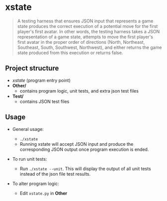 # xstate

> A testing harness that ensures JSON input that represents a game state produces the correct execution of a potential
move for the first player's first avatar. In other words, the testing harness takes a JSON representation of a game state, attempts to move the first player's first avatar in the proper order of directions (North, Northeast, Southeast, South, Southwest, Northwest), and either returns the game state produced from this execution or returns false.

## Project structure

- *xstate* (program entry point)
- **Other/**
	- contains program logic, unit tests, and extra json test files
- **Test/**
    - contains JSON test files

## Usage
- General usage: 
	- `./xstate`
    - Running xstate will accept JSON input and produce the corresponding JSON output once program execution is ended.

- To run unit tests:
    - Run `./xstate --unit`. This will display the output of all unit tests instead of the json file test results.

- To alter program logic:
	- Edit `xstate.py` in **Other**

